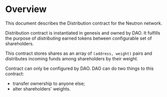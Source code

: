 # Overview

This document describes the Distribution contract for the Neutron network.

Distribution contract is instantiated in genesis and owned by DAO. It fulfills the purpose of _distributing_ earned
tokens between configurable set of shareholders.

This contract stores shares as an array of `(address, weight)` pairs and distributes incoming funds among
shareholders by their weight.

Contract can only be configured by DAO. DAO can do two things to this contract:
- transfer ownership to anyone else;
- alter shareholders' weights.
